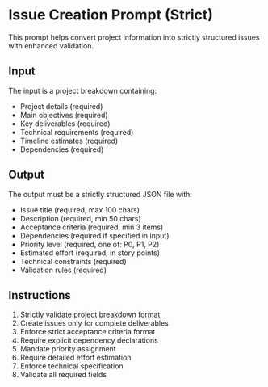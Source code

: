 # Issue Creation Prompt (Strict)

This prompt helps convert project information into strictly structured issues with enhanced
validation.

## Input

The input is a project breakdown containing:

- Project details (required)
- Main objectives (required)
- Key deliverables (required)
- Technical requirements (required)
- Timeline estimates (required)
- Dependencies (required)

## Output

The output must be a strictly structured JSON file with:

- Issue title (required, max 100 chars)
- Description (required, min 50 chars)
- Acceptance criteria (required, min 3 items)
- Dependencies (required if specified in input)
- Priority level (required, one of: P0, P1, P2)
- Estimated effort (required, in story points)
- Technical constraints (required)
- Validation rules (required)

## Instructions

1. Strictly validate project breakdown format
2. Create issues only for complete deliverables
3. Enforce strict acceptance criteria format
4. Require explicit dependency declarations
5. Mandate priority assignment
6. Require detailed effort estimation
7. Enforce technical specification
8. Validate all required fields
